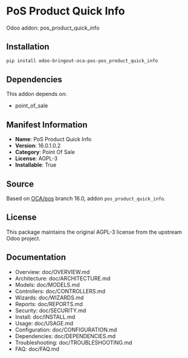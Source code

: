 # PoS Product Quick Info

Odoo addon: pos_product_quick_info

## Installation

```bash
pip install odoo-bringout-oca-pos-pos_product_quick_info
```

## Dependencies

This addon depends on:
- point_of_sale

## Manifest Information

- **Name**: PoS Product Quick Info
- **Version**: 16.0.1.0.2
- **Category**: Point Of Sale
- **License**: AGPL-3
- **Installable**: True

## Source

Based on [OCA/pos](https://github.com/OCA/pos) branch 16.0, addon `pos_product_quick_info`.

## License

This package maintains the original AGPL-3 license from the upstream Odoo project.

## Documentation

- Overview: doc/OVERVIEW.md
- Architecture: doc/ARCHITECTURE.md
- Models: doc/MODELS.md
- Controllers: doc/CONTROLLERS.md
- Wizards: doc/WIZARDS.md
- Reports: doc/REPORTS.md
- Security: doc/SECURITY.md
- Install: doc/INSTALL.md
- Usage: doc/USAGE.md
- Configuration: doc/CONFIGURATION.md
- Dependencies: doc/DEPENDENCIES.md
- Troubleshooting: doc/TROUBLESHOOTING.md
- FAQ: doc/FAQ.md
